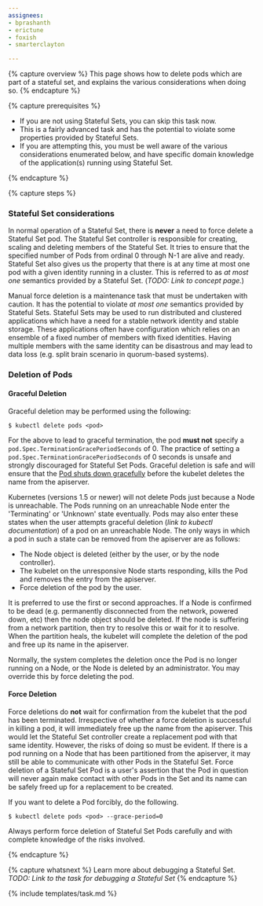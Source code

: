 ```yaml
---
assignees:
- bprashanth
- erictune
- foxish
- smarterclayton

---
```


{% capture overview %}
This page shows how to delete pods which are part of a stateful set, and explains the various considerations when doing so.
{% endcapture %}

{% capture prerequisites %}

* If you are not using Stateful Sets, you can skip this task now. 
* This is a fairly advanced task and has the potential to violate some properties provided by Stateful Sets.
* If you are attempting this, you must be well aware of the various considerations enumerated below, and have specific domain knowledge of the application(s) running using Stateful Set.

{% endcapture %}

{% capture steps %}


### Stateful Set considerations

In normal operation of a Stateful Set, there is **never** a need to force delete a Stateful Set pod. The Stateful Set controller is responsible for creating, scaling and deleting members of the Stateful Set. It tries to ensure that the specified number of Pods from ordinal 0 through N-1 are alive and ready. Stateful Set also gives us the property that there is at any time at most one pod with a given identity running in a cluster. This is  referred to as *at most one* semantics provided by a Stateful Set. (*TODO: Link to concept page.*)

Manual force deletion is a maintenance task that must be undertaken with caution. It has the potential to violate *at most one* semantics provided by Stateful Sets. Stateful Sets may be used to run distributed and clustered applications which have a need for a stable network identity and stable storage. These applications often have configuration which relies on an ensemble of a fixed number of members with fixed identities. Having multiple members with the same identity can be disastrous and may lead to data loss (e.g. split brain scenario in quorum-based systems).  

### Deletion of Pods

#### Graceful Deletion

Graceful deletion may be performed using the following:

```shell
$ kubectl delete pods <pod>
```

For the above to lead to graceful termination, the pod **must not** specify a `pod.Spec.TerminationGracePeriodSeconds` of 0. The practice of setting a `pod.Spec.TerminationGracePeriodSeconds` of 0 seconds is unsafe and strongly discouraged for Stateful Set Pods. Graceful deletion is safe and will ensure that the [Pod shuts down gracefully](/docs/user-guide/pods/#termination-of-pods) before the kubelet deletes the name from the apiserver. 

Kubernetes (versions 1.5 or newer) will not delete Pods just because a Node is unreachable. The Pods running on an unreachable Node enter the 'Terminating' or 'Unknown' state eventually. Pods may also enter these states when the user attempts graceful deletion (*link to kubectl documentation*) of a pod on an unreachable Node. The only ways in which a pod in such a state can be removed from the apiserver are as follows:
   * The Node object is deleted (either by the user, or by the node controller).
   * The kubelet on the unresponsive Node starts responding, kills the Pod and removes the entry from the apiserver. 
   * Force deletion of the pod by the user.
   
It is preferred to use the first or second approaches. If a Node is confirmed to be dead (e.g. permanently disconnected from the network, powered down, etc) then the node object should be deleted. If the node is suffering from a network partition, then try to resolve this or wait for it to resolve. When the partition heals, the kubelet will complete the deletion of the pod and free up its name in the apiserver. 

Normally, the system completes the deletion once the Pod is no longer running on a Node, or the Node is deleted by an administrator. You may override this by force deleting the pod.

#### Force Deletion

Force deletions do **not** wait for confirmation from the kubelet that the pod has been terminated. Irrespective of whether a force deletion is successful in killing a pod, it will immediately free up the name from the apiserver. This would let the Stateful Set controller create a replacement pod with that same identity. However, the risks of doing so must be evident. If there is a pod running on a Node that has been partitioned from the apiserver, it may still be able to communicate with other Pods in the Stateful Set. Force deletion of a Stateful Set Pod is a user's assertion that the Pod in question will never again make contact with other Pods in the Set and its name can be safely freed up for a replacement to be created. 

If you want to delete a Pod forcibly, do the following.

```shell
$ kubectl delete pods <pod> --grace-period=0
```

Always perform force deletion of Stateful Set Pods carefully and with complete knowledge of the risks involved.

{% endcapture %}

{% capture whatsnext %}
Learn more about debugging a Stateful Set. *TODO: Link to the task for debugging a Stateful Set*
{% endcapture %}

{% include templates/task.md %}
